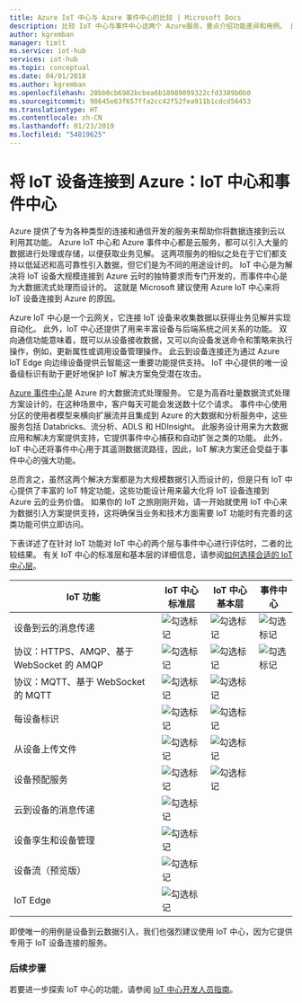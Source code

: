 ```yaml
---
title: Azure IoT 中心与 Azure 事件中心的比较 | Microsoft Docs
description: 比较 IoT 中心与事件中心这两个 Azure服务，重点介绍功能差异和用例。 比较内容包括支持的协议、设备管理、监视和文件上传。
author: kgremban
manager: timlt
ms.service: iot-hub
services: iot-hub
ms.topic: conceptual
ms.date: 04/01/2018
ms.author: kgremban
ms.openlocfilehash: 20bb0cb6982bcbea6b18989099322cfd3389b0b0
ms.sourcegitcommit: 98645e63f657ffa2cc42f52fea911b1cdcd56453
ms.translationtype: HT
ms.contentlocale: zh-CN
ms.lasthandoff: 01/23/2019
ms.locfileid: "54819625"
---
```

# <a name="connecting-iot-devices-to-azure-iot-hub-and-event-hubs"></a>将 IoT 设备连接到 Azure：IoT 中心和事件中心

Azure 提供了专为各种类型的连接和通信开发的服务来帮助你将数据连接到云以利用其功能。 Azure IoT 中心和 Azure 事件中心都是云服务，都可以引入大量的数据进行处理或存储，以便获取业务见解。 这两项服务的相似之处在于它们都支持以低延迟和高可靠性引入数据，但它们是为不同的用途设计的。 IoT 中心是为解决将 IoT 设备大规模连接到 Azure 云时的独特要求而专门开发的，而事件中心是为大数据流式处理而设计的。 这就是 Microsoft 建议使用 Azure IoT 中心来将 IoT 设备连接到 Azure 的原因。

Azure IoT 中心是一个云网关，它连接 IoT 设备来收集数据以获得业务见解并实现自动化。 此外，IoT 中心还提供了用来丰富设备与后端系统之间关系的功能。 双向通信功能意味着，既可以从设备接收数据，又可以向设备发送命令和策略来执行操作，例如，更新属性或调用设备管理操作。  此云到设备连接还为通过 Azure IoT Edge 向边缘设备提供云智能这一重要功能提供支持。 IoT 中心提供的唯一设备级标识有助于更好地保护 IoT 解决方案免受潜在攻击。 

[Azure 事件中心](../event-hubs/event-hubs-what-is-event-hubs.md)是 Azure 的大数据流式处理服务。 它是为高吞吐量数据流式处理方案设计的，在这种场景中，客户每天可能会发送数十亿个请求。 事件中心使用分区的使用者模型来横向扩展流并且集成到 Azure 的大数据和分析服务中，这些服务包括 Databricks、流分析、ADLS 和 HDInsight。 此服务设计用来为大数据应用和解决方案提供支持，它提供事件中心捕获和自动扩张之类的功能。 此外，IoT 中心还将事件中心用于其遥测数据流路径，因此，IoT 解决方案还会受益于事件中心的强大功能。

总而言之，虽然这两个解决方案都是为大规模数据引入而设计的，但是只有 IoT 中心提供了丰富的 IoT 特定功能，这些功能设计用来最大化将 IoT 设备连接到 Azure 云的业务价值。  如果你的 IoT 之旅刚刚开始，请一开始就使用 IoT 中心来为数据引入方案提供支持，这将确保当业务和技术方面需要 IoT 功能时有完善的这类功能可供立即访问。

下表详述了在针对 IoT 功能对 IoT 中心的两个层与事件中心进行评估时，二者的比较结果。 有关 IoT 中心的标准层和基本层的详细信息，请参阅[如何选择合适的 IoT 中心层](iot-hub-scaling.md)。

| IoT 功能 | IoT 中心标准层 | IoT 中心基本层 | 事件中心 |
| --- | --- | --- | --- |
| 设备到云的消息传递 | ![勾选标记][checkmark] | ![勾选标记][checkmark] | ![勾选标记][checkmark] |
| 协议：HTTPS、AMQP、基于 WebSocket 的 AMQP | ![勾选标记][checkmark] | ![勾选标记][checkmark] | ![勾选标记][checkmark] |
| 协议：MQTT、基于 WebSocket 的 MQTT | ![勾选标记][checkmark] | ![勾选标记][checkmark] |  |
| 每设备标识 | ![勾选标记][checkmark] | ![勾选标记][checkmark] |  |
| 从设备上传文件 | ![勾选标记][checkmark] | ![勾选标记][checkmark] |  |
| 设备预配服务 | ![勾选标记][checkmark] | ![勾选标记][checkmark] |  |
| 云到设备的消息传递 | ![勾选标记][checkmark] |  |  |
| 设备孪生和设备管理 | ![勾选标记][checkmark] |  |  |
| 设备流（预览版） | ![勾选标记][checkmark] |  |  |
| IoT Edge | ![勾选标记][checkmark] |  |  |

即使唯一的用例是设备到云数据引入，我们也强烈建议使用 IoT 中心，因为它提供专用于 IoT 设备连接的服务。 

### <a name="next-steps"></a>后续步骤

若要进一步探索 IoT 中心的功能，请参阅 [IoT 中心开发人员指南](iot-hub-devguide.md)。

<!-- This one reference link is used over and over. --robinsh -->
[checkmark]: ./media/iot-hub-compare-event-hubs/ic195031.png
